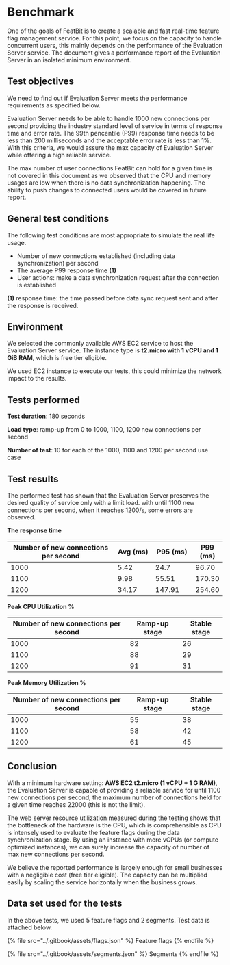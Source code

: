 # Benchmark

One of the goals of FeatBit is to create a scalable and fast real-time feature flag management service. For this point, we focus on the capacity to handle concurrent users, this mainly depends on the performance of the Evaluation Server service. The document gives a performance report of the Evaluation Server in an isolated minimum environment.&#x20;

## Test objectives

We need to find out if Evaluation Server meets the performance requirements as specified below.

Evaluation Server needs to be able to handle 1000 new connections per second providing the industry standard level of service in terms of response time and error rate. The 99th pencentile (P99) response time needs to be less than 200 milliseconds and the acceptable error rate is less than 1%. With this criteria, we would assure the max capacity of Evaluation Server while offering a high reliable service.&#x20;

The max number of user connections FeatBit can hold for a given time is not covered in this document as we observed that the CPU and memory usages are low when there is no data synchronization happening. The ability to push changes to connected users would be covered in future report.

## General test conditions

The following test conditions are most appropriate to simulate the real life usage.

* Number of new connections established (including data synchronization) per second
* The average P99 response time **(1)**
* User actions: make a data synchronization request after the connection is established

**(1)** response time: the time passed before data sync request sent and after the response is received.

## Environment

We selected the commonly available AWS EC2 service to host the Evaluation Server service. The instance type is **t2.micro with 1 vCPU and 1 GiB RAM**, which is free tier eligible.

We used EC2 instance to execute our tests, this could minimize the network impact to the results.

## Tests performed

**Test duration**: 180 seconds

**Load type**: ramp-up from 0 to 1000, 1100, 1200 new connections per second

**Number of test**: 10 for each of the 1000, 1100 and 1200 per second use case

## Test results

The performed test has shown that the Evaluation Server preserves the desired quality of service only with a limit load. with until 1100 new connections per second, when it reaches 1200/s, some errors are observed.

**The response time**

<table><thead><tr><th width="378">Number of new connections per second</th><th width="100">Avg (ms)</th><th width="100">P95 (ms)</th><th>P99 (ms)</th></tr></thead><tbody><tr><td>1000</td><td>5.42</td><td>24.7</td><td>96.70</td></tr><tr><td>1100</td><td>9.98</td><td>55.51</td><td>170.30</td></tr><tr><td>1200</td><td>34.17</td><td>147.91</td><td>254.60</td></tr></tbody></table>

**Peak CPU Utilization %**

| Number of new connections per second | Ramp-up stage | Stable stage |
| ------------------------------------ | ------------- | ------------ |
| 1000                                 | 82            | 26           |
| 1100                                 | 88            | 29           |
| 1200                                 | 91            | 31           |

**Peak Memory Utilization %**

| Number of new connections per second | Ramp-up stage | Stable stage |
| ------------------------------------ | ------------- | ------------ |
| 1000                                 | 55            | 38           |
| 1100                                 | 58            | 42           |
| 1200                                 | 61            | 45           |

## Conclusion

With a minimum hardware setting: **AWS EC2 t2.micro (1 vCPU + 1 G RAM)**, the Evaluation Server is capable of providing a reliable service for until 1100 new connections per second, the maximum number of connections held for a given time reaches 22000 (this is not the limit).&#x20;

The web server resource utilization measured during the testing shows that the bottleneck of the hardware is the CPU, which is comprehensible as CPU is intensely used to evaluate the feature flags during the data synchronization stage. By using an instance with more vCPUs (or compute optimized instances), we can surely increase the capacity of number of max new connections per second.

We believe the reported performance is largely enough for small businesses with a negligible cost (free tier eligible). The capacity can be multiplied easily by scaling the service horizontally when the business grows. &#x20;

## Data set used for the tests

In the above tests, we used 5 feature flags and 2 segments. Test data is attached below.

{% file src="../.gitbook/assets/flags.json" %}
Feature flags
{% endfile %}

{% file src="../.gitbook/assets/segments.json" %}
Segments
{% endfile %}
